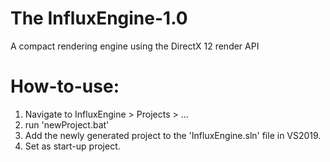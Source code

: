 # The InfluxEngine-1.0
A compact rendering engine using the DirectX 12 render API

# How-to-use:
1. Navigate to InfluxEngine > Projects > ...
2. run 'newProject.bat'
3. Add the newly generated project to the 'InfluxEngine.sln' file in VS2019.
4. Set as start-up project.